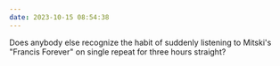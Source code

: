 ```yaml
---
date: 2023-10-15 08:54:38
---
```

Does anybody else recognize the habit of suddenly listening to Mitski's "Francis Forever" on single repeat for three hours straight?
